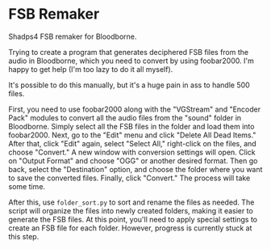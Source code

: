 # FSB Remaker
Shadps4 FSB remaker for Bloodborne.

Trying to create a program that generates deciphered FSB files from the audio in Bloodborne, which you need to convert by using foobar2000. I'm happy to get help (I'm too lazy to do it all myself). 

It's possible to do this manually, but it's a huge pain in ass to handle 500 files. 

First, you need to use foobar2000 along with the "VGStream" and "Encoder Pack" modules to convert all the audio files from the "sound" folder in Bloodborne. Simply select all the FSB files in the folder and load them into foobar2000. 
Next, go to the "Edit" menu and click "Delete All Dead Items." After that, click "Edit" again, select "Select All," right-click on the files, and choose "Convert."
A new window with conversion settings will open. Click on "Output Format" and choose "OGG" or another desired format. Then go back, select the "Destination" option, and choose the folder where you want to save the converted files. 
Finally, click "Convert." The process will take some time.

After this, use `folder_sort.py` to sort and rename the files as needed. The script will organize the files into newly created folders, making it easier to generate the FSB files.
At this point, you'll need to apply special settings to create an FSB file for each folder. However, progress is currently stuck at this step.
